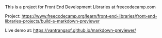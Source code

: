 This is a project for Front End Development Libraries at freecodecamp.com

Project: https://www.freecodecamp.org/learn/front-end-libraries/front-end-libraries-projects/build-a-markdown-previewer

Live demo at: https://vantrangaof.github.io/markdown-previewer/
